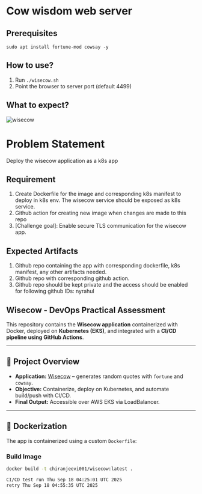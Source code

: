 # Cow wisdom web server

## Prerequisites

```
sudo apt install fortune-mod cowsay -y
```

## How to use?

1. Run `./wisecow.sh`
2. Point the browser to server port (default 4499)

## What to expect?
![wisecow](https://github.com/nyrahul/wisecow/assets/9133227/8d6bfde3-4a5a-480e-8d55-3fef60300d98)

# Problem Statement
Deploy the wisecow application as a k8s app

## Requirement
1. Create Dockerfile for the image and corresponding k8s manifest to deploy in k8s env. The wisecow service should be exposed as k8s service.
2. Github action for creating new image when changes are made to this repo
3. [Challenge goal]: Enable secure TLS communication for the wisecow app.

## Expected Artifacts
1. Github repo containing the app with corresponding dockerfile, k8s manifest, any other artifacts needed.
2. Github repo with corresponding github action.
3. Github repo should be kept private and the access should be enabled for following github IDs: nyrahul
## Wisecow - DevOps Practical Assessment

This repository contains the **Wisecow application** containerized with Docker, deployed on **Kubernetes (EKS)**, and integrated with a **CI/CD pipeline using GitHub Actions**.

---

## 🚀 Project Overview
- **Application:** [Wisecow](https://github.com/nyrahul/wisecow) – generates random quotes with `fortune` and `cowsay`.
- **Objective:** Containerize, deploy on Kubernetes, and automate build/push with CI/CD.
- **Final Output:** Accessible over AWS EKS via LoadBalancer.

---

## 🐳 Dockerization
The app is containerized using a custom `Dockerfile`:

### Build Image
```bash
docker build -t chiranjeevi001/wisecow:latest .

CI/CD test run Thu Sep 18 04:25:01 UTC 2025
retry Thu Sep 18 04:55:35 UTC 2025
